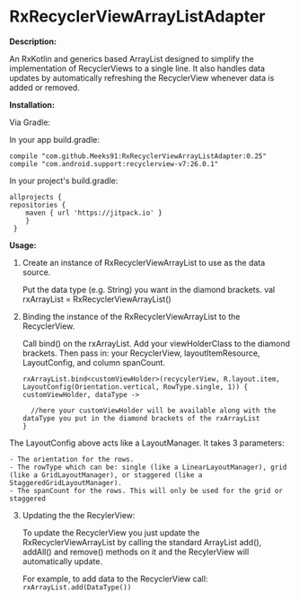 # RxRecyclerViewArrayListAdapter

**Description:**

 An RxKotlin and generics based ArrayList designed to simplify the implementation of RecyclerViews to a single line.
 It also handles data updates by automatically refreshing the RecyclerView whenever data is added or removed.

**Installation:**

 Via Gradle:

 In your app build.gradle:

    compile "com.github.Meeks91:RxRecyclerViewArrayListAdapter:0.25"
    compile "com.android.support:recyclerview-v7:26.0.1"

In your project's build.gradle:

    allprojects {
    repositories {
        maven { url 'https://jitpack.io' }
        }
     }

**Usage:**

1. Create an instance of RxRecyclerViewArrayList to use as the data source.

    Put the data type (e.g. String) you want in the diamond brackets.
    val rxArrayList = RxRecyclerViewArrayList<DataType>()

2. Binding the instance of the RxRecyclerViewArrayList to the RecyclerView.

    Call bind() on the rxArrayList. Add your viewHolderClass to the diamond brackets. Then pass in: your RecyclerView, layoutItemResource, LayoutConfig, and column spanCount.
    ```
    rxArrayList.bind<customViewHolder>(recycylerView, R.layout.item, LayoutConfig(Orientation.vertical, RowType.single, 1)) { customViewHolder, dataType ->

      //here your customViewHolder will be available along with the dataType you put in the diamond brackets of the rxArrayList
    }
      ```
The LayoutConfig above acts like a LayoutManager. It takes 3 parameters:

    - The orientation for the rows.
    - The rowType which can be: single (like a LinearLayoutManager), grid (like a GridLayoutManager), or staggered (like a StaggeredGridLayoutManager).
    - The spanCount for the rows. This will only be used for the grid or staggered

3. Updating the the RecylerView:

    To update the RecyclerView you just update the RxRecyclerViewArrayList  by calling the standard ArrayList add(), addAll() and remove() methods on it and the RecylerView will automatically update.

    For example, to add data to the RecyclerView call: `rxArrayList.add(DataType())`
